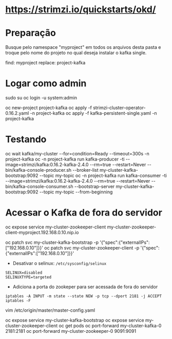 # https://strimzi.io/quickstarts/okd/

#  Preparação

Busque pelo namespace "myproject" em todos os arquivos desta pasta e troque pelo nome do projeto no qual deseja instalar o kafka single.

find: myproject
replace: project-kafka

# Logar como admin

sudo su
oc login -u system:admin

oc new-project project-kafka
oc apply -f strimzi-cluster-operator-0.16.2.yaml -n project-kafka
oc apply -f kafka-persistent-single.yaml -n project-kafka

# Testando

oc wait kafka/my-cluster --for=condition=Ready --timeout=300s -n project-kafka
oc -n project-kafka run kafka-producer -ti --image=strimzi/kafka:0.16.2-kafka-2.4.0 --rm=true --restart=Never -- bin/kafka-console-producer.sh --broker-list my-cluster-kafka-bootstrap:9092 --topic my-topic
oc -n project-kafka run kafka-consumer -ti --image=strimzi/kafka:0.16.2-kafka-2.4.0 --rm=true --restart=Never -- bin/kafka-console-consumer.sh --bootstrap-server my-cluster-kafka-bootstrap:9092 --topic my-topic --from-beginning


# Acessar o Kafka de fora do servidor 

oc expose service my-cluster-zookeeper-client
my-cluster-zookeeper-client-myproject.192.168.0.10.nip.io

oc patch svc my-cluster-kafka-bootstrap -p '{"spec":{"externalIPs":["192.168.0.10"]}}'
oc patch svc my-cluster-zookeeper-client -p '{"spec":{"externalIPs":["192.168.0.10"]}}'

* Desativar o selinux: `/etc/sysconfig/selinux`

```
SELINUX=disabled
SELINUXTYPE=targeted
```

* Adiciona a porta do zookeper para ser acessada de fora do servidor

```
iptables -A INPUT -m state --state NEW -p tcp --dport 2181 -j ACCEPT
iptables -F
```

vim /etc/origin/master/master-config.yaml


oc expose service my-cluster-kafka-bootstrap
oc expose service my-cluster-zookeeper-client
oc get pods
oc port-forward my-cluster-kafka-0 2181:2181
oc port-forward my-cluster-zookeeper-0 9091:9091